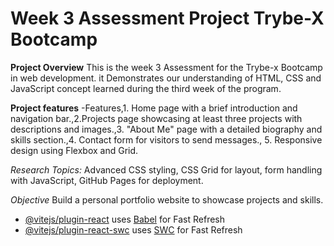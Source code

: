 # Week 3 Assessment Project Trybe-X Bootcamp

**Project Overview**
This is the week 3 Assessment for the Trybe-x Bootcamp in web development. it Demonstrates our understanding of HTML, CSS and JavaScript concept learned during the third week of the program.

**Project features**
-Features,1. Home page with a brief introduction and navigation bar.,2.Projects page showcasing at least three projects with descriptions and images.,3. "About Me" page with a detailed biography and skills section.,4. Contact form for visitors to send messages., 5. Responsive design using Flexbox and Grid.

*Research Topics:* Advanced CSS styling, CSS Grid for layout, form handling with JavaScript, GitHub Pages for deployment.

*Objective*
Build a personal portfolio website to showcase projects and skills.


- [@vitejs/plugin-react](https://github.com/vitejs/vite-plugin-react/blob/main/packages/plugin-react/README.md) uses [Babel](https://babeljs.io/) for Fast Refresh
- [@vitejs/plugin-react-swc](https://github.com/vitejs/vite-plugin-react-swc) uses [SWC](https://swc.rs/) for Fast Refresh
